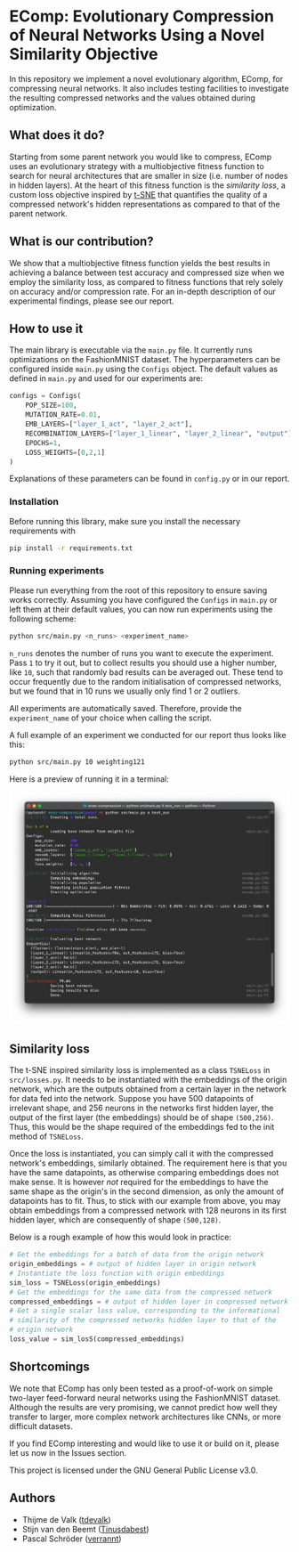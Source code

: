 # EComp: Evolutionary Compression of Neural Networks Using a Novel Similarity Objective 

In this repository we implement a novel evolutionary algorithm, EComp, for compressing neural networks. It also includes testing facilities to investigate the resulting compressed networks and the values obtained during optimization. 

## What does it do?

Starting from some parent network you would like to compress, EComp uses an evolutionary strategy with a multiobjective fitness function to search for neural architectures that are smaller in size (i.e. number of nodes in hidden layers). At the heart of this fitness function is the *similarity loss*, a custom loss objective inspired by [t-SNE](https://en.wikipedia.org/wiki/T-distributed_stochastic_neighbor_embedding) that quantifies the quality of a compressed network's hidden representations as compared to that of the parent network. 

## What is our contribution?

We show that a multiobjective fitness function yields the best results in achieving a balance between test accuracy and compressed size when we employ the similarity loss, as compared to fitness functions that rely solely on accuracy and/or compression rate. For an in-depth description of our experimental findings, please see our report. 

## How to use it

The main library is executable via the `main.py` file. It currently runs optimizations on the FashionMNIST dataset. The hyperparameters can be configured inside `main.py` using the `Configs` object. The default values as defined in `main.py` and used for our experiments are:

```python
configs = Configs(
    POP_SIZE=100,
    MUTATION_RATE=0.01,
    EMB_LAYERS=["layer_1_act", "layer_2_act"],
    RECOMBINATION_LAYERS=["layer_1_linear", "layer_2_linear", "output"],
    EPOCHS=1,
    LOSS_WEIGHTS=[0,2,1]
)
```

Explanations of these parameters can be found in `config.py` or in our report.

### Installation

Before running this library, make sure you install the necessary requirements with 

```bash
pip install -r requirements.txt
```

### Running experiments

Please run everything from the root of this repository to ensure saving works correctly. Assuming you have configured the `Configs` in `main.py` or left them at their default values, you can now run experiments using the following scheme:

```sh
python src/main.py <n_runs> <experiment_name>
```
`n_runs` denotes the number of runs you want to execute the experiment. Pass `1` to try it out, but to collect results you should use a higher number, like `10`, such that randomly bad results can be averaged out. These tend to occur frequently due to the random initialisation of compressed networks, but we found that in 10 runs we usually only find 1 or 2 outliers. 

All experiments are automatically saved. Therefore, provide the `experiment_name` of your choice when calling the script.

A full example of an experiment we conducted for our report thus looks like this:

```sh
python src/main.py 10 weighting121
```

Here is a preview of running it in a terminal:

![Preview](preview.png)

## Similarity loss

The t-SNE inspired similarity loss is implemented as a class `TSNELoss` in `src/losses.py`. It needs to be instantiated with the embeddings of the origin network, which are the outputs obtained from a certain layer in the network for data fed into the network. Suppose you have 500 datapoints of irrelevant shape, and 256 neurons in the networks first hidden layer, the output of the first layer (the embeddings) should be of shape `(500,256)`. Thus, this would be the shape required of the embeddings fed to the init method of `TSNELoss`.

Once the loss is instantiated, you can simply call it with the compressed network's embeddings, similarly obtained. The requirement here is that you have the same datapoints, as otherwise comparing embeddings does not make sense. It is however *not* required for the embeddings to have the same shape as the origin's in the second dimension, as only the amount of datapoints has to fit. Thus, to stick with our example from above, you may obtain embeddings from a compressed network with 128 neurons in its first hidden layer, which are consequently of shape `(500,128)`.

Below is a rough example of how this would look in practice:

```py
# Get the embeddings for a batch of data from the origin network
origin_embeddings = # output of hidden layer in origin network
# Instantiate the loss function with origin embeddings
sim_loss = TSNELoss(origin_embeddings)
# Get the embeddings for the same data from the compressed network
compressed_embeddings = # output of hidden layer in compressed network
# Get a single scalar loss value, corresponding to the informational 
# similarity of the compressed networks hidden layer to that of the 
# origin network
loss_value = sim_losS(compressed_embeddings)
```

## Shortcomings

We note that EComp has only been tested as a proof-of-work on simple two-layer feed-forward neural networks using the FashionMNIST dataset. Although the results are very promising, we cannot predict how well they transfer to larger, more complex network architectures like CNNs, or more difficult datasets. 

If you find EComp interesting and would like to use it or build on it, please let us now in the Issues section. 

This project is licensed under the GNU General Public License v3.0.

## Authors

* Thijme de Valk ([tdevalk](https://github.com/tdevalk))
* Stijn van den Beemt ([Tinusdabest](https://github.com/Tinusdabest))
* Pascal Schröder ([verrannt](https://github.com/verrannt))